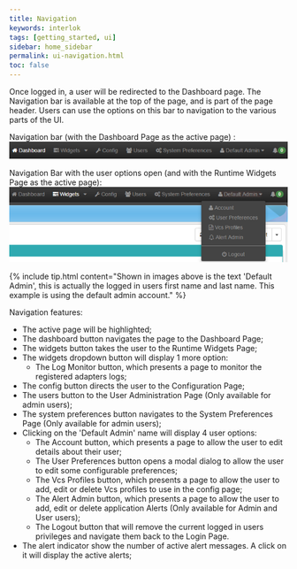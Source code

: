 ```yaml
---
title: Navigation
keywords: interlok
tags: [getting_started, ui]
sidebar: home_sidebar
permalink: ui-navigation.html
toc: false
---
```


Once logged in, a user will be redirected to the Dashboard page. The Navigation bar is available at the top of the page, and is part of the page header. Users can use the options on this bar to navigation to the various parts of the UI.

Navigation bar (with the Dashboard Page as the active page) :
![Navigation bar (with the Dashboard Page as the active page)](./images/ui-user-guide/navigation-bar.png)

Navigation Bar with the user options open (and with the Runtime Widgets Page as the active page):
![Navigation Bar with the user options open (and with the Runtime Widgets Page as the active page)](./images/ui-user-guide/navigation-bar-options-open.png)

{% include tip.html content="Shown in images above is the text 'Default Admin', this is actually the logged in users first name and last name. This example is using the default admin account." %}

Navigation features:

- The active page will be highlighted;
- The dashboard button navigates the page to the Dashboard Page;
- The widgets button takes the user to the Runtime Widgets Page;
- The widgets dropdown button will display 1 more option:
    - The Log Monitor button, which presents a page to monitor the registered adapters logs;
- The config button directs the user to the Configuration Page;
- The users button to the User Administration Page (Only available for admin users);
- The system preferences button navigates to the System Preferences Page (Only available for admin users);
- Clicking on the 'Default Admin' name will display 4 user options:
    - The Account button, which presents a page to allow the user to edit details about their user;
	- The User Preferences button opens a modal dialog to allow the user to edit some configurable preferences;
	- The Vcs Profiles button, which presents a page to allow the user to add, edit or delete Vcs profiles to use in the config page;
	- The Alert Admin button, which presents a page to allow the user to add, edit or delete application Alerts (Only available for Admin and User users);
    - The Logout button that will remove the current logged in users privileges and navigate them back to the Login Page.
- The alert indicator show the number of active alert messages. A click on it will display the active alerts;